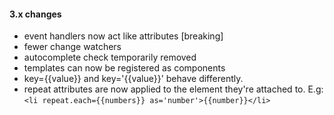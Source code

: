 #### 3.x changes

- event handlers now act like attributes [breaking]
- fewer change watchers
- autocomplete check temporarily removed
- templates can now be registered as components
- key={{value}} and key='{{value}}' behave differently. 
- repeat attributes are now applied to the element they're attached to. E.g: `<li repeat.each={{numbers}} as='number'>{{number}}</li>`
